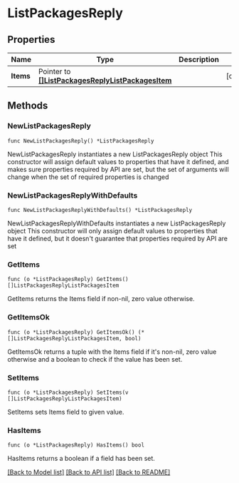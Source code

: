 # ListPackagesReply

## Properties

Name | Type | Description | Notes
------------ | ------------- | ------------- | -------------
**Items** | Pointer to [**[]ListPackagesReplyListPackagesItem**](ListPackagesReplyListPackagesItem.md) |  | [optional] 

## Methods

### NewListPackagesReply

`func NewListPackagesReply() *ListPackagesReply`

NewListPackagesReply instantiates a new ListPackagesReply object
This constructor will assign default values to properties that have it defined,
and makes sure properties required by API are set, but the set of arguments
will change when the set of required properties is changed

### NewListPackagesReplyWithDefaults

`func NewListPackagesReplyWithDefaults() *ListPackagesReply`

NewListPackagesReplyWithDefaults instantiates a new ListPackagesReply object
This constructor will only assign default values to properties that have it defined,
but it doesn't guarantee that properties required by API are set

### GetItems

`func (o *ListPackagesReply) GetItems() []ListPackagesReplyListPackagesItem`

GetItems returns the Items field if non-nil, zero value otherwise.

### GetItemsOk

`func (o *ListPackagesReply) GetItemsOk() (*[]ListPackagesReplyListPackagesItem, bool)`

GetItemsOk returns a tuple with the Items field if it's non-nil, zero value otherwise
and a boolean to check if the value has been set.

### SetItems

`func (o *ListPackagesReply) SetItems(v []ListPackagesReplyListPackagesItem)`

SetItems sets Items field to given value.

### HasItems

`func (o *ListPackagesReply) HasItems() bool`

HasItems returns a boolean if a field has been set.


[[Back to Model list]](../README.md#documentation-for-models) [[Back to API list]](../README.md#documentation-for-api-endpoints) [[Back to README]](../README.md)


